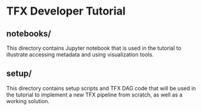 <!-- TODO(b/130379898) Add unit testing -->
# TFX Developer Tutorial

## notebooks/

This directory contains Jupyter notebook that is used in the tutorial to
illustrate accessing metadata and using visualization tools.

## setup/

This directory contains setup scripts and TFX DAG code that will be used in the
tutorial to implement a new TFX pipeline from scratch, as well as a working
solution.